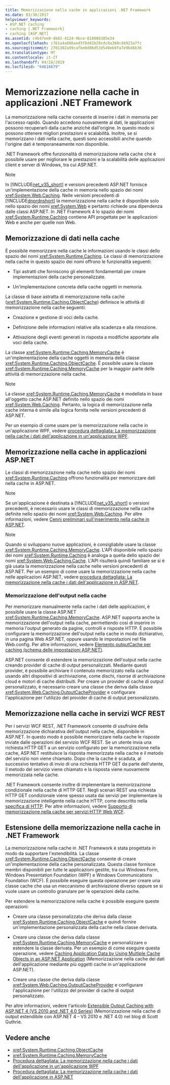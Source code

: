 ```yaml
---
title: Memorizzazione nella cache in applicazioni .NET Framework
ms.date: 03/30/2017
helpviewer_keywords:
- ASP.NET caching
- caching [.NET Framework]
- caching [ASP.NET]
ms.assetid: c4b47ee0-4b82-4124-9bce-818088385e34
ms.openlocfilehash: c761a4a866aed3f8d42b28cdc8a360cd4923a7fc
ms.sourcegitcommit: 2701302a99cafbe0d86d53d540eb0fa7e9b46b36
ms.translationtype: MT
ms.contentlocale: it-IT
ms.lasthandoff: 04/28/2019
ms.locfileid: "64616679"
---
```

# <a name="caching-in-net-framework-applications"></a>Memorizzazione nella cache in applicazioni .NET Framework
La memorizzazione nella cache consente di inserire i dati in memoria per l'accesso rapido. Quando accedono nuovamente ai dati, le applicazioni possono recuperarli dalla cache anziché dall'origine. In questo modo si possono ottenere migliori prestazioni e scalabilità. Inoltre, se si memorizzano i dati nella cache, questi sono accessibili anche quando l'origine dati è temporaneamente non disponibile.  
  
 .NET Framework offre funzionalità di memorizzazione nella cache che è possibile usare per migliorare le prestazioni e la scalabilità delle applicazioni client e server di Windows, tra cui ASP.NET.  
  
> [!NOTE]
>  In [!INCLUDE[net_v35_short](../../../includes/net-v35-short-md.md)] e versioni precedenti ASP.NET fornisce un'implementazione della cache in memoria nello spazio dei nomi <xref:System.Web.Caching>. Nelle versioni precedenti di [!INCLUDE[dnprdnshort](../../../includes/dnprdnshort-md.md)] la memorizzazione nella cache è disponibile solo nello spazio dei nomi <xref:System.Web> e pertanto richiede una dipendenza dalle classi ASP.NET. In .NET Framework 4 lo spazio dei nomi <xref:System.Runtime.Caching> contiene API progettate per le applicazioni Web e anche per quelle non Web.  
  
## <a name="caching-data"></a>Memorizzazione di dati nella cache  
 È possibile memorizzare nella cache le informazioni usando le classi dello spazio dei nomi <xref:System.Runtime.Caching>. Le classi di memorizzazione nella cache in questo spazio dei nomi offrono le funzionalità seguenti:  
  
- Tipi astratti che forniscono gli elementi fondamentali per creare implementazioni della cache personalizzate.  
  
- Un'implementazione concreta della cache oggetti in memoria.  
  
 La classe di base astratta di memorizzazione nella cache (<xref:System.Runtime.Caching.ObjectCache>) definisce le attività di memorizzazione nella cache seguenti:  
  
- Creazione e gestione di voci della cache.  
  
- Definizione delle informazioni relative alla scadenza e alla rimozione.  
  
- Attivazione degli eventi generati in risposta a modifiche apportate alle voci della cache.  
  
 La classe <xref:System.Runtime.Caching.MemoryCache> è un'implementazione della cache oggetti in memoria della classe <xref:System.Runtime.Caching.ObjectCache>. È possibile usare la classe <xref:System.Runtime.Caching.MemoryCache> per la maggior parte delle attività di memorizzazione nella cache.  
  
> [!NOTE]
>  La classe <xref:System.Runtime.Caching.MemoryCache> è modellata in base all'oggetto cache ASP.NET definito nello spazio dei nomi <xref:System.Web.Caching>. Pertanto, la logica di memorizzazione nella cache interna è simile alla logica fornita nelle versioni precedenti di ASP.NET.  
  
 Per un esempio di come usare per la memorizzazione nella cache in un'applicazione WPF, vedere [procedura dettagliata: La memorizzazione nella cache i dati dell'applicazione in un'applicazione WPF](../../../docs/framework/wpf/advanced/walkthrough-caching-application-data-in-a-wpf-application.md).  
  
## <a name="caching-in-aspnet-applications"></a>Memorizzazione nella cache in applicazioni ASP.NET  
 Le classi di memorizzazione nella cache nello spazio dei nomi <xref:System.Runtime.Caching> offrono funzionalità per memorizzare dati nella cache in ASP.NET.  
  
> [!NOTE]
>  Se un'applicazione è destinata a [!INCLUDE[net_v35_short](../../../includes/net-v35-short-md.md)] o versioni precedenti, è necessario usare le classi di memorizzazione nella cache definite nello spazio dei nomi <xref:System.Web.Caching>. Per altre informazioni, vedere [Cenni preliminari sull'inserimento nella cache in ASP.NET](https://docs.microsoft.com/previous-versions/aspnet/ms178597(v=vs.100)).  
  
> [!NOTE]
>  Quando si sviluppano nuove applicazioni, è consigliabile usare la classe <xref:System.Runtime.Caching.MemoryCache>. L'API disponibile nello spazio dei nomi <xref:System.Runtime.Caching> è analoga a quella dello spazio dei nomi <xref:System.Web.Caching.Cache>. L'API risulterà quindi familiare se si è già usata la memorizzazione nella cache nelle versioni precedenti di ASP.NET. Per un esempio di come usare la memorizzazione nella cache nelle applicazioni ASP.NET, vedere [procedura dettagliata: La memorizzazione nella cache i dati dell'applicazione in ASP.NET](https://docs.microsoft.com/previous-versions/ff477235(v=vs.100)).  
  
### <a name="output-caching"></a>Memorizzazione dell'output nella cache  
 Per memorizzare manualmente nella cache i dati delle applicazioni, è possibile usare la classe ASP.NET <xref:System.Runtime.Caching.MemoryCache>. ASP.NET supporta anche la memorizzazione dell'output nella cache, permettendo così di inserire in memoria l'output generato da pagine, controlli e risposte HTTP. È possibile configurare la memorizzazione dell'output nella cache in modo dichiarativo, in una pagina Web ASP.NET, oppure usando le impostazioni nel file Web.config. Per altre informazioni, vedere [Elemento outputCache per caching (schema delle impostazioni ASP.NET)](https://docs.microsoft.com/previous-versions/dotnet/netframework-4.0/ms228124(v=vs.100)).  
  
 ASP.NET consente di estendere la memorizzazione dell'output nella cache creando provider di cache di output personalizzati. Mediante questi provider, è possibile archiviare il contenuto memorizzato nella cache usando altri dispositivi di archiviazione, come dischi, risorse di archiviazione cloud e motori di cache distribuiti. Per creare un provider di cache di output personalizzato, è necessario creare una classe che deriva dalla classe <xref:System.Web.Caching.OutputCacheProvider> e configurare l'applicazione per l'utilizzo del provider di cache di output personalizzato.  
  
## <a name="caching-in-wcf-rest-services"></a>Memorizzazione nella cache in servizi WCF REST  
 Per i servizi WCF REST, .NET Framework consente di usufruire della memorizzazione dichiarativa dell'output nella cache, disponibile in ASP.NET. In questo modo è possibile memorizzare nella cache le risposte inviate dalle operazioni del servizio WCF REST. Se un utente invia una richiesta HTTP GET a un servizio configurato per la memorizzazione nella cache, ASP.NET restituisce la risposta memorizzata nella cache e il metodo del servizio non viene chiamato. Dopo che la cache è scaduta, al successivo tentativo di invio di una richiesta HTTP GET da parte dell'utente, il metodo del servizio viene chiamato e la risposta viene nuovamente memorizzata nella cache.  
  
 .NET Framework consente inoltre di implementare la memorizzazione condizionale nella cache di HTTP GET. Negli scenari REST una richiesta HTTP GET condizionale viene spesso usata dai servizi per implementare la memorizzazione intelligente nella cache HTTP, come descritto nella [specifica di HTTP](https://go.microsoft.com/fwlink/?LinkId=165800). Per altre informazioni, vedere [Supporto di memorizzazione nella cache per servizi HTTP Web WCF](https://go.microsoft.com/fwlink/?LinkId=184598).  
  
## <a name="extending-caching-in-the-net-framework"></a>Estensione della memorizzazione nella cache in .NET Framework  
 La memorizzazione nella cache in .NET Framework è stata progettata in modo da supportare l'estendibilità. La classe <xref:System.Runtime.Caching.ObjectCache> consente di creare un'implementazione della cache personalizzata. Questa classe fornisce membri disponibili per tutte le applicazioni gestite, tra cui Windows Form, Windows Presentation Foundation (WPF) e Windows Communications Foundation (WCF). È possibile eseguire questa operazione per creare una classe cache che usa un meccanismo di archiviazione diverso oppure se si vuole usare un controllo granulare per le operazioni della cache.  
  
 Per estendere la memorizzazione nella cache è possibile eseguire queste operazioni:  
  
- Creare una classe personalizzata che deriva dalla classe <xref:System.Runtime.Caching.ObjectCache> e quindi fornire un'implementazione personalizzata della cache nella classe derivata.  
  
- Creare una classe che deriva dalla classe <xref:System.Runtime.Caching.MemoryCache> e personalizzare o estendere la classe derivata. Per un esempio di come eseguire questa operazione, vedere [Caching Application Data by Using Multiple Cache Objects in an ASP.NET Application](https://blogs.msdn.com/aspnetue/archive/2010/03/22/caching-application-data-by-using-multiple-cache-objects-in-an-asp-net-application.aspx) (Memorizzazione nella cache dei dati dell'applicazione mediante più oggetti cache in un'applicazione ASP.NET).  
  
- Creare una classe che deriva dalla classe <xref:System.Web.Caching.OutputCacheProvider> e configurare l'applicazione per l'utilizzo del provider di cache di output personalizzato.  
  
 Per altre informazioni, vedere l'articolo [Extensible Output Caching with ASP.NET 4 (VS 2010 and .NET 4.0 Series)](https://go.microsoft.com/fwlink/?LinkId=185772) (Memorizzazione nella cache di output estendibile con ASP.NET 4 - VS 2010 e .NET 4.0) nel blog di Scott Guthrie.  
  
## <a name="see-also"></a>Vedere anche

- <xref:System.Runtime.Caching.ObjectCache>
- <xref:System.Runtime.Caching.MemoryCache>
- [Procedura dettagliata: La memorizzazione nella cache i dati dell'applicazione in un'applicazione WPF](../../../docs/framework/wpf/advanced/walkthrough-caching-application-data-in-a-wpf-application.md)
- [Procedura dettagliata: La memorizzazione nella cache i dati dell'applicazione in ASP.NET](https://docs.microsoft.com/previous-versions/ff477235(v=vs.100))
